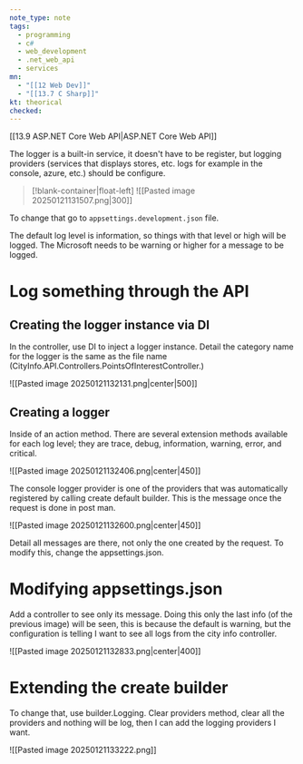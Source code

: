 ```yaml
---
note_type: note
tags:
  - programming
  - c#
  - web_development
  - .net_web_api
  - services
mn:
  - "[[12 Web Dev]]"
  - "[[13.7 C Sharp]]"
kt: theorical
checked:
---
```

[[13.9 ASP.NET Core Web API|ASP.NET Core Web API]]

The logger is a built-in service, it doesn't have to be register, but logging providers (services that displays stores, etc. logs for example in the console, azure, etc.) should be configure.
>[!blank-container|float-left]
>![[Pasted image 20250121131507.png|300]]

To change that go to `appsettings.development.json` file. 

The default log level is information, so things with that level or high will be logged. The Microsoft needs to be warning or higher for a message to be logged. 

# Log something through the API
## Creating the logger instance via DI
In the controller, use DI to inject a logger instance. Detail the category name for the logger is the same as the file name (CityInfo.API.Controllers.PointsOfInterestController.)

![[Pasted image 20250121132131.png|center|500]]


## Creating a logger
Inside of an action method. There are several extension methods available for each log level; they are trace, debug, information, warning, error, and critical. 

![[Pasted image 20250121132406.png|center|450]]

The console logger provider is one of the providers that was automatically registered by calling create default builder. This is the message once the request is done in post man.

![[Pasted image 20250121132600.png|center|450]]

Detail all messages are there, not only the one created by the request. To modify this, change the appsettings.json.

# Modifying appsettings.json
Add a controller to see only its message. Doing this only the last info (of the previous image) will be seen, this is because the default is warning, but the configuration is telling I want to see all logs from the city info controller. 

![[Pasted image 20250121132833.png|center|400]]


# Extending the create builder
To change that, use builder.Logging. Clear providers method, clear all the providers and nothing will be log, then I can add the logging providers I want.

![[Pasted image 20250121133222.png]]